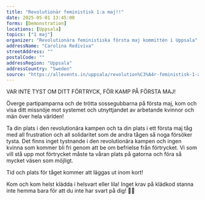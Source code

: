 ```yaml
---
title: "Revolutionär feministisk 1:a maj!!"
date: 2025-05-01 13:45:00
forms: [Demonstration]
locations: [Uppsala]
topics: ["1 maj"]
organizer: "Revolutionära feministiska första maj kommittén i Uppsala"
addressName: "Carolina Rediviva"
streetAddress: ""
postalCode: ""
addressRegion: "Uppsala"
addressCountry: "Sweden"
source: "https://allevents.in/uppsala/revolution%C3%A4r-feministisk-1-a-maj/200028066525129"
---
```

VAR INTE TYST OM DITT FÖRTRYCK, FÖR KAMP PÅ FÖRSTA MAJ!

Överge partipamparna och de trötta sossegubbarna på första maj, kom och visa ditt missnöje mot systemet och utnyttjandet av arbetande kvinnor och män över hela världen!

Ta din plats i den revolutionära kampen och ta din plats i ett första maj tåg med all frustration och all solidaritet som de andra tågen så noga försöker tysta. Det finns inget tystnande i den revolutionära kampen och ingen kvinna som kommer bli fri genom att be om befrielse från förtrycket. Vi som vill stå upp mot förtrycket måste ta våran plats på gatorna och föra så mycket väsen som möjligt.

Tid och plats för tåget kommer att läggas ut inom kort!

Kom och kom helst klädda i helsvart eller lila! Inget krav på klädkod stanna inte hemma bara för att du inte har svart på dig! 🖤💜 